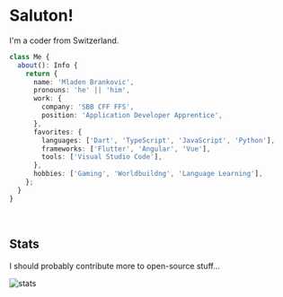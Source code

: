 <!--
**mladenbrankovic/mladenbrankovic** is a ✨ _special_ ✨ repository because its `README.md` (this file) appears on your GitHub profile.

Here are some ideas to get you started:

- 🔭 I’m currently working on ...
- 🌱 I’m currently learning ...
- 👯 I’m looking to collaborate on ...
- 🤔 I’m looking for help with ...
- 💬 Ask me about ...
- 📫 How to reach me: ...
- 😄 Pronouns: ...
- ⚡ Fun fact: ...
-->

# Saluton!

I'm a coder from Switzerland.

```ts
class Me {
  about(): Info {
    return {
      name: 'Mladen Brankovic',
      pronouns: 'he' || 'him',
      work: {
        company: 'SBB CFF FFS',
        position: 'Application Developer Apprentice',
      },
      favorites: {
        languages: ['Dart', 'TypeScript', 'JavaScript', 'Python'],
        frameworks: ['Flutter', 'Angular', 'Vue'],
        tools: ['Visual Studio Code'],
      },
      hobbies: ['Gaming', 'Worldbuildng', 'Language Learning'],
    };
  }
}
```

<br/>

## Stats

I should probably contribute more to open-source stuff...

![stats](https://github-readme-stats.vercel.app/api?username=mladenbrankovic&show_icons=true&title_color=000&icon_color=662366&text_color=555&bg_color=fff)
